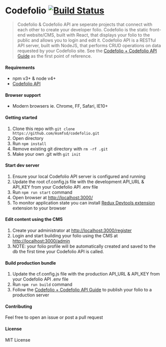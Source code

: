 # Codefolio [![Build Status](https://travis-ci.com/msmfsd/codefolio.svg?token=pQuZQVJCHi2ifpjKbzd7&branch=master)](https://travis-ci.com/msmfsd/codefolio)

> Codefolio & Codefolio API are seperate projects that connect with each other to create your developer folio. Codefolio is the static front-end website/CMS, built with React, that displays your folio to the public and allows you to login and edit it. Codefolio API is a RESTful API server, built with NodeJS, that performs CRUD operations on data requested by your Codefolio site. See the [Codefolio + Codefolio API Guide](https://github.com/msmfsd/codefolio-api/#apiguide) as the first point of reference.

#### Requirements
- npm v3+ & node v4+
- [Codefolio API](https://github.com/msmfsd/codefolio-api)

#### Browser support
- Modern browsers ie. Chrome, FF, Safari, IE10+

#### Getting started
1. Clone this repo with ```git clone https://github.com/msmfsd/codefolio.git```
2. Open directory
3. Run ```npm install```
4. Remove existing git directory with ```rm -rf .git```
5. Make your own .git with ```git init```

#### Start dev server
1. Ensure your local Codefolio API server is configured and running
2. Update the root cf.config.js file with the development API_URL & API_KEY from your Codefolio API .env file
3. Run ```npm run start``` command
4. Open browser at [http://localhost:3000/](http://localhost:3000/)
5. To monitor application state you can install [Redux Devtools extension](https://github.com/zalmoxisus/redux-devtools-extension) extension to your browser

#### Edit content using the CMS
1. Create your administrator at [http://localhost:3000/register](http://localhost:3000/register)
2. Login and start building your folio using the CMS at [http://localhost:3000/admin](http://localhost:3000/admin)
3. NOTE: your folio profile will be automatically created and saved to the db the first time your Codefolio API is called.

#### Build production bundle
1. Update the cf.config.js file with the production API_URL & API_KEY from your Codefolio API .env file
2. Run ```npm run build``` command
3. Follow the [Codefolio + Codefolio API Guide](https://github.com/msmfsd/codefolio-api/#apiguide) to publish your folio to a production server

#### Contributing
Feel free to open an issue or post a pull request

#### License
MIT License
